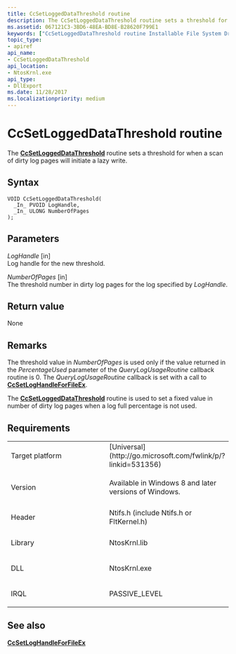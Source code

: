 ```yaml
---
title: CcSetLoggedDataThreshold routine
description: The CcSetLoggedDataThreshold routine sets a threshold for when a scan of dirty log pages will initiate a lazy write.
ms.assetid: 067121C3-3BD6-48EA-BD8E-B28620F799E1
keywords: ["CcSetLoggedDataThreshold routine Installable File System Drivers"]
topic_type:
- apiref
api_name:
- CcSetLoggedDataThreshold
api_location:
- NtosKrnl.exe
api_type:
- DllExport
ms.date: 11/28/2017
ms.localizationpriority: medium
---
```


# CcSetLoggedDataThreshold routine


The [**CcSetLoggedDataThreshold**](ccistheredirtyloggedpages.md) routine sets a threshold for when a scan of dirty log pages will initiate a lazy write.

Syntax
------

```ManagedCPlusPlus
VOID CcSetLoggedDataThreshold(
  _In_ PVOID LogHandle,
  _In_ ULONG NumberOfPages
);
```

Parameters
----------

*LogHandle* \[in\]  
Log handle for the new threshold.

*NumberOfPages* \[in\]  
The threshold number in dirty log pages for the log specified by *LogHandle*.

Return value
------------

None

Remarks
-------

The threshold value in *NumberOfPages* is used only if the value returned in the *PercentageUsed* parameter of the *QueryLogUsageRoutine* callback routine is 0. The *QueryLogUsageRoutine* callback is set with a call to [**CcSetLogHandleForFileEx**](ccsetloghandleforfileex.md).

The [**CcSetLoggedDataThreshold**](ccistheredirtyloggedpages.md) routine is used to set a fixed value in number of dirty log pages when a log full percentage is not used.

Requirements
------------

<table>
<colgroup>
<col width="50%" />
<col width="50%" />
</colgroup>
<tbody>
<tr class="odd">
<td align="left"><p>Target platform</p></td>
<td align="left">[Universal](http://go.microsoft.com/fwlink/p/?linkid=531356)</td>
</tr>
<tr class="even">
<td align="left"><p>Version</p></td>
<td align="left"><p>Available in Windows 8 and later versions of Windows.</p></td>
</tr>
<tr class="odd">
<td align="left"><p>Header</p></td>
<td align="left">Ntifs.h (include Ntifs.h or FltKernel.h)</td>
</tr>
<tr class="even">
<td align="left"><p>Library</p></td>
<td align="left">NtosKrnl.lib</td>
</tr>
<tr class="odd">
<td align="left"><p>DLL</p></td>
<td align="left">NtosKrnl.exe</td>
</tr>
<tr class="even">
<td align="left"><p>IRQL</p></td>
<td align="left"><p>PASSIVE_LEVEL</p></td>
</tr>
</tbody>
</table>

## See also


[**CcSetLogHandleForFileEx**](ccsetloghandleforfileex.md)

 

 







